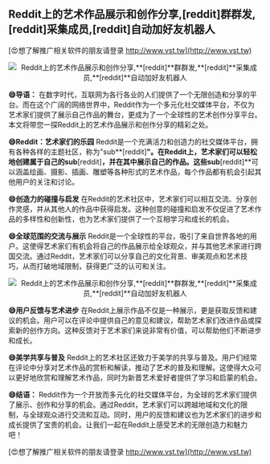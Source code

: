 ## **Reddit上的艺术作品展示和创作分享,**[reddit]**群群发,**[reddit]**采集成员,**[reddit]**自动加好友机器人**

[😍想了解推广相关软件的朋友请登录 http://www.vst.tw](http://www.vst.tw)

 <center><img src="https://vst.tw/MP4/tuiguang/png/5.png" alt="Reddit上的艺术作品展示和创作分享,**[reddit]**群群发,**[reddit]**采集成员,**[reddit]**自动加好友机器人"></center>

**😄导语：**
在数字时代，互联网为各行各业的人们提供了一个无限创造和分享的平台。而在这个广阔的网络世界中，Reddit作为一个多元化社交媒体平台，不仅为艺术家们提供了展示自己作品的舞台，更成为了一个全球性的艺术创作分享平台。本文将带您一探Reddit上的艺术作品展示和创作分享的精彩之处。

**😄Reddit：艺术家们的乐园**
Reddit是一个充满活力和创造力的社交媒体平台，拥有各种各样的主题社区，称为"sub**[reddit]**"。在Reddit上，艺术家们可以轻松地创建属于自己的sub**[reddit]**，并在其中展示自己的作品。这些sub**[reddit]**可以涵盖绘画、摄影、插画、雕塑等各种形式的艺术作品，每个作品都有机会引起其他用户的关注和讨论。

**😄创造力的碰撞与启发**
在Reddit的艺术社区中，艺术家们可以相互交流、分享创作灵感，并从其他人的作品中获得启发。这种创意的碰撞和启发不仅促进了艺术作品的多样性和创新性，也为艺术家们提供了一个互相学习和成长的机会。

**😄全球范围的交流与展示**
Reddit是一个全球性的平台，吸引了来自世界各地的用户。这使得艺术家们有机会将自己的作品展示给全球观众，并与其他艺术家进行跨国交流。通过Reddit，艺术家们可以分享自己的文化背景、审美观点和艺术技巧，从而打破地域限制，获得更广泛的认可和关注。

 <center><img src="https://vst.tw/MP4/tuiguang/png/1.png" alt="Reddit上的艺术作品展示和创作分享,**[reddit]**群群发,**[reddit]**采集成员,**[reddit]**自动加好友机器人"></center>

**😄用户反馈与艺术进步**
在Reddit上展示作品不仅是一种展示，更是获取反馈和建议的机会。用户可以在评论中提供自己的意见和建议，帮助艺术家们改进作品或探索新的创作方向。这种反馈对于艺术家们来说非常有价值，可以帮助他们不断进步和成长。

**😄美学共享与普及**
Reddit上的艺术社区还致力于美学的共享与普及。用户们经常在评论中分享对艺术作品的赏析和解读，推动了艺术的普及和理解。这使得大众可以更好地欣赏和理解艺术作品，同时为新晋艺术爱好者提供了学习和启蒙的机会。

**😄结语：**
Reddit作为一个开放而多元化的社交媒体平台，为全球的艺术家们提供了展示、创作和分享的机会。通过Reddit，艺术家们可以跨越地域和文化的限制，与全球观众进行交流和互动。同时，用户的反馈和建议也为艺术家们的进步和成长提供了宝贵的机会。让我们一起在Reddit上感受艺术的无限创造力和魅力吧！

[😍想了解推广相关软件的朋友请登录 http://www.vst.tw](http://www.vst.tw)



